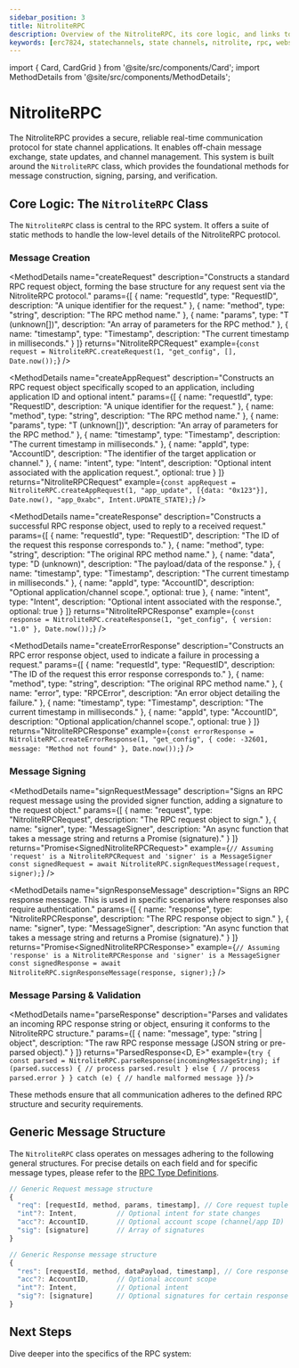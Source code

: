 ```yaml
---
sidebar_position: 3
title: NitroliteRPC
description: Overview of the NitroliteRPC, its core logic, and links to detailed API and type definitions.
keywords: [erc7824, statechannels, state channels, nitrolite, rpc, websockets, messaging, protocol]
---
```


import { Card, CardGrid } from '@site/src/components/Card';
import MethodDetails from '@site/src/components/MethodDetails';

# NitroliteRPC

The NitroliteRPC provides a secure, reliable real-time communication protocol for state channel applications. It enables off-chain message exchange, state updates, and channel management. This system is built around the `NitroliteRPC` class, which provides the foundational methods for message construction, signing, parsing, and verification.

<CardGrid cols={2}>
  <Card
    title="📨 Message Creation API"
    description="Detailed reference for functions that create specific RPC request messages."
    to="./message_creation_api"
  />
  <Card
    title="📜 RPC Type Definitions"
    description="Comprehensive documentation of all TypeScript types and interfaces used by the RPC system."
    to="./rpc_types"
  />
</CardGrid>

## Core Logic: The `NitroliteRPC` Class

The `NitroliteRPC` class is central to the RPC system. It offers a suite of static methods to handle the low-level details of the NitroliteRPC protocol.

### Message Creation

<MethodDetails
  name="createRequest"
  description="Constructs a standard RPC request object, forming the base structure for any request sent via the NitroliteRPC protocol."
  params={[
    { name: "requestId", type: "RequestID", description: "A unique identifier for the request." },
    { name: "method", type: "string", description: "The RPC method name." },
    { name: "params", type: "T (unknown[])", description: "An array of parameters for the RPC method." },
    { name: "timestamp", type: "Timestamp", description: "The current timestamp in milliseconds." }
  ]}
  returns="NitroliteRPCRequest<T>"
  example={`const request = NitroliteRPC.createRequest(1, "get_config", [], Date.now());`}
/>

<MethodDetails
  name="createAppRequest"
  description="Constructs an RPC request object specifically scoped to an application, including application ID and optional intent."
  params={[
    { name: "requestId", type: "RequestID", description: "A unique identifier for the request." },
    { name: "method", type: "string", description: "The RPC method name." },
    { name: "params", type: "T (unknown[])", description: "An array of parameters for the RPC method." },
    { name: "timestamp", type: "Timestamp", description: "The current timestamp in milliseconds." },
    { name: "appId", type: "AccountID", description: "The identifier of the target application or channel." },
    { name: "intent", type: "Intent", description: "Optional intent associated with the application request.", optional: true }
  ]}
  returns="NitroliteRPCRequest<T>"
  example={`const appRequest = NitroliteRPC.createAppRequest(1, "app_update", [{data: "0x123"}], Date.now(), "app_0xabc", Intent.UPDATE_STATE);`}
/>

<MethodDetails
  name="createResponse"
  description="Constructs a successful RPC response object, used to reply to a received request."
  params={[
    { name: "requestId", type: "RequestID", description: "The ID of the request this response corresponds to." },
    { name: "method", type: "string", description: "The original RPC method name." },
    { name: "data", type: "D (unknown)", description: "The payload/data of the response." },
    { name: "timestamp", type: "Timestamp", description: "The current timestamp in milliseconds." },
    { name: "appId", type: "AccountID", description: "Optional application/channel scope.", optional: true },
    { name: "intent", type: "Intent", description: "Optional intent associated with the response.", optional: true }
  ]}
  returns="NitroliteRPCResponse<D>"
  example={`const response = NitroliteRPC.createResponse(1, "get_config", { version: "1.0" }, Date.now());`}
/>

<MethodDetails
  name="createErrorResponse"
  description="Constructs an RPC error response object, used to indicate a failure in processing a request."
  params={[
    { name: "requestId", type: "RequestID", description: "The ID of the request this error response corresponds to." },
    { name: "method", type: "string", description: "The original RPC method name." },
    { name: "error", type: "RPCError", description: "An error object detailing the failure." },
    { name: "timestamp", type: "Timestamp", description: "The current timestamp in milliseconds." },
    { name: "appId", type: "AccountID", description: "Optional application/channel scope.", optional: true }
  ]}
  returns="NitroliteRPCResponse<null>"
  example={`const errorResponse = NitroliteRPC.createErrorResponse(1, "get_config", { code: -32601, message: "Method not found" }, Date.now());`}
/>

### Message Signing

<MethodDetails
  name="signRequestMessage"
  description="Signs an RPC request message using the provided signer function, adding a signature to the request object."
  params={[
    { name: "request", type: "NitroliteRPCRequest<T>", description: "The RPC request object to sign." },
    { name: "signer", type: "MessageSigner", description: "An async function that takes a message string and returns a Promise<Hex> (signature)." }
  ]}
  returns="Promise<SignedNitroliteRPCRequest<T>>"
  example={`// Assuming 'request' is a NitroliteRPCRequest and 'signer' is a MessageSigner
const signedRequest = await NitroliteRPC.signRequestMessage(request, signer);`}
/>

<MethodDetails
  name="signResponseMessage"
  description="Signs an RPC response message. This is used in specific scenarios where responses also require authentication."
  params={[
    { name: "response", type: "NitroliteRPCResponse<D>", description: "The RPC response object to sign." },
    { name: "signer", type: "MessageSigner", description: "An async function that takes a message string and returns a Promise<Hex> (signature)." }
  ]}
  returns="Promise<SignedNitroliteRPCResponse<D>>"
  example={`// Assuming 'response' is a NitroliteRPCResponse and 'signer' is a MessageSigner
const signedResponse = await NitroliteRPC.signResponseMessage(response, signer);`}
/>

### Message Parsing & Validation

<MethodDetails
  name="parseResponse"
  description="Parses and validates an incoming RPC response string or object, ensuring it conforms to the NitroliteRPC structure."
  params={[
    { name: "message", type: "string | object", description: "The raw RPC response message (JSON string or pre-parsed object)." }
  ]}
  returns="ParsedResponse<D, E>"
  example={`try {
  const parsed = NitroliteRPC.parseResponse(incomingMessageString);
  if (parsed.success) {
    // process parsed.result
  } else {
    // process parsed.error
  }
} catch (e) {
  // handle malformed message
}`}
/>

These methods ensure that all communication adheres to the defined RPC structure and security requirements.

## Generic Message Structure

The `NitroliteRPC` class operates on messages adhering to the following general structures. For precise details on each field and for specific message types, please refer to the [RPC Type Definitions](./rpc_types).

```typescript
// Generic Request message structure
{
  "req": [requestId, method, params, timestamp], // Core request tuple
  "int"?: Intent,          // Optional intent for state changes
  "acc"?: AccountID,       // Optional account scope (channel/app ID)
  "sig": [signature]       // Array of signatures
}

// Generic Response message structure
{
  "res": [requestId, method, dataPayload, timestamp], // Core response tuple
  "acc"?: AccountID,       // Optional account scope
  "int"?: Intent,          // Optional intent
  "sig"?: [signature]      // Optional signatures for certain response types
}
```

## Next Steps

Dive deeper into the specifics of the RPC system:

<CardGrid cols={2}>
  <Card
    title="📨 Message Creation API Details"
    description="Explore the high-level functions for constructing various RPC requests."
    to="./message_creation_api"
  />
  <Card
    title="📜 Browse All RPC Types"
    description="Examine the detailed data structures and type definitions used in NitroliteRPC."
    to="./rpc_types"
  />
</CardGrid>